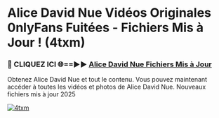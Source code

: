 # Alice David Nue Vidéos Originales 0nlyFans Fuitées - Fichiers Mis à Jour ! (4txm)

<h3>🔴 CLIQUEZ ICI 🌐==►► <a href="https://tinyurl.com/2pmr4ezf" rel="nofollow">Alice David Nue Fichiers Mis à Jour</a></h3>

Obtenez Alice David Nue et tout le contenu. Vous pouvez maintenant accéder à toutes les vidéos et photos de Alice David Nue. Nouveaux fichiers mis à jour 2025

[![4txm](https://i.imgur.com/6SNvagu.gif)](https://tinyurl.com/2pmr4ezf)
